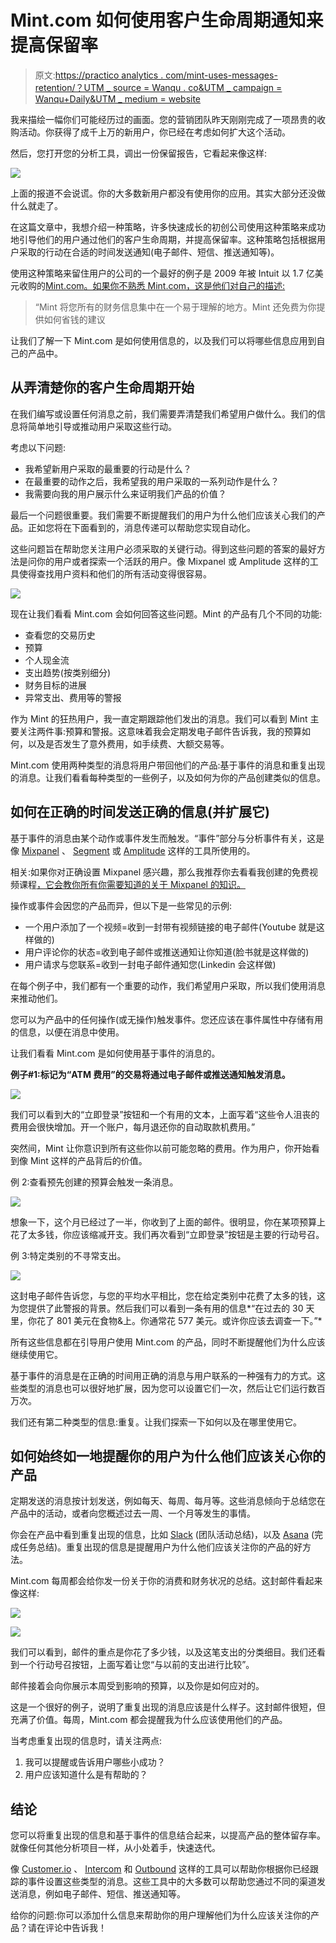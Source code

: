 # Mint.com 如何使用客户生命周期通知来提高保留率

> 原文:[https://practico analytics . com/mint-uses-messages-retention/？UTM _ source = Wanqu . co&UTM _ campaign = Wanqu+Daily&UTM _ medium = website](https://practicoanalytics.com/mint-uses-messages-retention/?utm_source=wanqu.co&utm_campaign=Wanqu+Daily&utm_medium=website)

我来描绘一幅你们可能经历过的画面。您的营销团队昨天刚刚完成了一项昂贵的收购活动。你获得了成千上万的新用户，你已经在考虑如何扩大这个活动。

然后，您打开您的分析工具，调出一份保留报告，它看起来像这样:

![](../Images/662f43a77f3cfa5747effee92f8f2c42.png)

上面的报道不会说谎。你的大多数新用户都没有使用你的应用。其实大部分还没做什么就走了。

在这篇文章中，我想介绍一种策略，许多快速成长的初创公司使用这种策略来成功地引导他们的用户通过他们的客户生命周期，并提高保留率。这种策略包括根据用户采取的行动在合适的时间发送通知(电子邮件、短信、推送通知等)。

使用这种策略来留住用户的公司的一个最好的例子是 2009 年被 Intuit 以 1.7 亿美元收购的[Mint.com](https://www.mint.com/)[。如果你不熟悉 Mint.com，这是他们对自己的描述:](https://techcrunch.com/2009/09/13/intuit-to-acquire-former-techcrunch50-winner-mint-for-170-million/)

> “Mint 将您所有的财务信息集中在一个易于理解的地方。Mint 还免费为你提供如何省钱的建议

让我们了解一下 Mint.com 是如何使用信息的，以及我们可以将哪些信息应用到自己的产品中。

## 从弄清楚你的客户生命周期开始

在我们编写或设置任何消息之前，我们需要弄清楚我们希望用户做什么。我们的信息将简单地引导或推动用户采取这些行动。

考虑以下问题:

*   我希望新用户采取的最重要的行动是什么？
*   在最重要的动作之后，我希望我的用户采取的一系列动作是什么？
*   我需要向我的用户展示什么来证明我们产品的价值？

最后一个问题很重要。我们需要不断提醒我们的用户为什么他们应该关心我们的产品。正如您将在下面看到的，消息传递可以帮助您实现自动化。

这些问题旨在帮助您关注用户必须采取的关键行动。得到这些问题的答案的最好方法是问你的用户或者探索一个活跃的用户。像 Mixpanel 或 Amplitude 这样的工具使得查找用户资料和他们的所有活动变得很容易。

![](../Images/a271cae9035989a3a82c9335d0af09ff.png)

现在让我们看看 Mint.com 会如何回答这些问题。Mint 的产品有几个不同的功能:

*   查看您的交易历史
*   预算
*   个人现金流
*   支出趋势(按类别细分)
*   财务目标的进展
*   异常支出、费用等的警报

作为 Mint 的狂热用户，我一直定期跟踪他们发出的消息。我们可以看到 Mint 主要关注两件事:预算和警报。这意味着我会定期发电子邮件告诉我，我的预算如何，以及是否发生了意外费用，如手续费、大额交易等。

Mint.com 使用两种类型的消息将用户带回他们的产品:基于事件的消息和重复出现的消息。让我们看看每种类型的一些例子，以及如何为你的产品创建类似的信息。

## 如何在正确的时间发送正确的信息(并扩展它)

基于事件的消息由某个动作或事件发生而触发。“事件”部分与分析事件有关，这是像 [Mixpanel](https://mixpanel.com/) 、 [Segment](https://segment.com/) 或 [Amplitude](https://amplitude.com/) 这样的工具所使用的。

相关:如果你对正确设置 Mixpanel 感兴趣，那么我推荐你去看看我创建的免费视频课程[，它会教你所有你需要知道的关于 Mixpanel 的知识。](https://rubenugarte.com/ultimate-mixpanel-video-course/)

操作或事件会因您的产品而异，但以下是一些常见的示例:

*   一个用户添加了一个视频=收到一封带有视频链接的电子邮件(Youtube 就是这样做的)
*   用户评论你的状态=收到电子邮件或推送通知让你知道(脸书就是这样做的)
*   用户请求与您联系=收到一封电子邮件通知您(Linkedin 会这样做)

在每个例子中，我们都有一个重要的动作，我们希望用户采取，所以我们使用消息来推动他们。

您可以为产品中的任何操作(或无操作)触发事件。您还应该在事件属性中存储有用的信息，以便在消息中使用。

让我们看看 Mint.com 是如何使用基于事件的消息的。

**例子#1:标记为“ATM 费用”的交易将通过电子邮件或推送通知触发消息。**

![](../Images/4d1ae53d7c44fbfd844d2f26ac752ac0.png)

我们可以看到大的“立即登录”按钮和一个有用的文本，上面写着“这些令人沮丧的费用会很快增加。开一个账户，每月退还你的自动取款机费用。”

突然间，Mint 让你意识到所有这些你以前可能忽略的费用。作为用户，你开始看到像 Mint 这样的产品背后的价值。

例 2:查看预先创建的预算会触发一条消息。

![](../Images/1b77b4281fba4e6a07cb852553ffcf37.png)

想象一下，这个月已经过了一半，你收到了上面的邮件。很明显，你在某项预算上花了太多钱，你应该缩减开支。我们再次看到“立即登录”按钮是主要的行动号召。

例 3:特定类别的不寻常支出。

![](../Images/5f245a1be2012d30f37506d558cd68bd.png)

这封电子邮件告诉您，与您的平均水平相比，您在给定类别中花费了太多的钱，这为您提供了此警报的背景。然后我们可以看到一条有用的信息*“在过去的 30 天里，你花了 801 美元在食物&上。你通常花 577 美元。或许你应该去调查一下。”*

所有这些信息都在引导用户使用 Mint.com 的产品，同时不断提醒他们为什么应该继续使用它。

基于事件的消息是在正确的时间用正确的消息与用户联系的一种强有力的方式。这些类型的消息也可以很好地扩展，因为您可以设置它们一次，然后让它们运行数百万次。

我们还有第二种类型的信息:重复。让我们探索一下如何以及在哪里使用它。

## 如何始终如一地提醒你的用户为什么他们应该关心你的产品

定期发送的消息按计划发送，例如每天、每周、每月等。这些消息倾向于总结您在产品中的活动，或者向您概述过去一周、一个月等发生的事情。

你会在产品中看到重复出现的信息，比如 [Slack](https://slack.com/) (团队活动总结)，以及 [Asana](https://asana.com/) (完成任务总结)。重复出现的信息是提醒用户为什么他们应该关注你的产品的好方法。

Mint.com 每周都会给你发一份关于你的消费和财务状况的总结。这封邮件看起来像这样:

![](../Images/d639e7a215e87f2f1206d4dbec0f824d.png)

![](../Images/b22456a0f9413ffe45bd6cd4215cb186.png)

我们可以看到，邮件的重点是你花了多少钱，以及这笔支出的分类细目。我们还看到一个行动号召按钮，上面写着让您“与以前的支出进行比较”。

邮件接着会向你展示本周受到影响的预算，以及你是如何应对的。

这是一个很好的例子，说明了重复出现的消息应该是什么样子。这封邮件很短，但充满了价值。每周，Mint.com 都会提醒我为什么应该使用他们的产品。

当考虑重复出现的信息时，请关注两点:

1.  我可以提醒或告诉用户哪些小成功？
2.  用户应该知道什么是有帮助的？

## 结论

您可以将重复出现的信息和基于事件的信息结合起来，以提高产品的整体留存率。就像任何其他分析项目一样，从小处着手，快速迭代。

像 [Customer.io](https://customer.io/) 、 [Intercom](https://www.intercom.com/) 和 [Outbound](https://outbound.io/) 这样的工具可以帮助你根据你已经跟踪的事件设置这些类型的消息。这些工具中的大多数可以帮助您通过不同的渠道发送消息，例如电子邮件、短信、推送通知等。

给你的问题:你可以添加什么信息来帮助你的用户理解他们为什么应该关注你的产品？请在评论中告诉我！